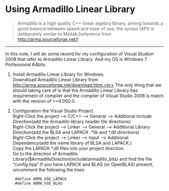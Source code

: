 # Using Armadillo Linear Library

> Armadillo is a high quality C++ linear algebra library, aiming towards a good balance between speed and ease of use; the syntax (API) is deliberately similar to Matlab.[reference from http://arma.sourceforge.net/]

----

In this note, I will do some record for my configuration of Visual Studion 2008 that refer to Armadillo Linear Library. And my OS is Windows 7 Professional 64bits.

1. Install Armadillo Linear Library for Windows.<br>
        Downdload Armadillo Linear Library from http://arma.sourceforge.net/download.html.<br>
        The only thing that we should taking care of is that the Armadillo Linear Library has requirement of compiler and the compiler of Visual Studio 2008 is match with the version of <=4.000.0.<br>

2. Configuration the Visual Studio Project.<br>
        Right-Click the project --> C/C++ --> General --> Additional Include Direction(add the Armadillo library header file directions)<br>
        Right-Click the project --> Linker --> General --> Additional Library Direction(add the BLSA and LAPACK .*lib and *.dll directions)<br>
        Right-Click the project --> Linker --> Input --> Additional Dependency(add the name library of BLSA and LAPACK.)<br>
        Copy the LAPACK *.dll files into your project direction.<br>
        Go to the direction of Armadillo Library($ArmadilloDirection\include\armadillo_bits\) and find the file "config.hpp".If you have LAPACK and BLAS (or OpenBLAS) present, uncomment the following the lines:<br>


        #define ARMA_USE_LAPACK
        #define ARMA_USE_BLAS
